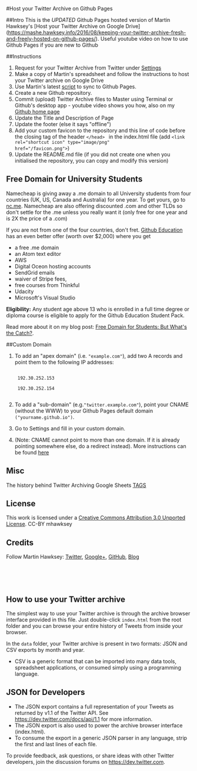 #Host your Twitter Archive on Github Pages


##Intro
This is the *UPDATED* Github Pages hosted version of Martin Hawksey's [Host your Twitter Archive on Google Drive]  (https://mashe.hawksey.info/2016/08/keeping-your-twitter-archive-fresh-and-freely-hosted-on-github-pages/). Useful youtube video on how to use Github Pages if you are new to Github  

##Instructions
1. Request for your Twitter Archive from Twitter under [Settings](https://twitter.com/settings/account#tweet_export)
2. Make a copy of Martin's spreadsheet and follow the instructions to host your Twitter archive on Google Drive
3. Use Martin's latest [script](https://script.google.com/macros/s/AKfycbzbBwpWfqL4VMy9DYmaEaqZucGlXK6yKKEZWFqPzG6o0AKC2OjR/exec) to sync to Github Pages.
4. Create a new Github repository.
5. Commit (upload) Twitter Archive files to Master using Terminal or Github's desktop app - youtube video shows you how, also on my [Github home page](https://debbiediscovers.github.io)
6. Update the Title and Description of Page 
7. Update the footer (else it says "offline")
7. Add your custom favicon to the repository and this line of code before the closing tag of the header <code>&lt;/head&gt; </code> in the index.html file (add <code>&lt;link rel="shortcut icon" type="image/png" href="/favicon.png"&gt;</code>)
8. Update the README.md file (if you did not create one when you initialised the repository, you can copy and modify this version)

## Free Domain for University Students
Namecheap is giving away a .me domain to all University students from four countries (UK, US, Canada and Australia) for one year. To get yours, go to [nc.me](http://nc.me). Namecheap are also offering discounted .com and other TLDs so don't settle for the .me unless you really want it (only free for one year and is 2X the price of a .com)

If you are not from one of the four countries, don't fret. [Github Education](https://education.github.com/pack) has an even better offer (worth over $2,000) where you get
- a free .me domain
- an Atom text editor
- AWS
- Digital Oceon hosting accounts
- SendGrid emails
- waiver of Stripe fees, 
- free courses from Thinkful 
- Udacity
- Microsoft's Visual Studio

**Eligibility:** Any student age above 13 who is enrolled in a full time degree or diploma course is eligible to apply for the Github Education Student Pack. 

Read more about it on my blog post: [Free Domain for Students: But What's the Catch?](http://debbiediscovers.com/blog/free-domain-for-students/). 

##Custom Domain
1. To add an "apex domain" (i.e. <code>"example.com"</code>), add two A records and point them to the following IP addresses:
    <pre><code>
    192.30.252.153<br>
    192.30.252.154
    </code></pre>

2. To add a "sub-domain" (e.g.<code>"twitter.example.com"</code>), point your CNAME (without the WWW) to your Github Pages default domain <code>("yourname.github.io")</code>.

3. Go to Settings and fill in your custom domain.

4. (Note: CNAME cannot point to more than one domain. If it is already pointing somewhere else, do a redirect instead). More instructions can be found [here](https://help.github.com/articles/using-a-custom-domain-with-github-pages/)


## Misc 

The history behind Twitter Archiving Google Sheets [TAGS](https://mashe.hawksey.info/2016/05/twitter-archive-google-sheets-tags-just-got-a-bit-easier-with-an-easy-setup/)

## License

This work is licensed under a [Creative Commons Attribution 3.0 Unported License](https://creativecommons.org/licenses/by/3.0/). CC-BY mhawksey


## Credits

Follow Martin Hawksey: [Twitter](https://twitter.com/mhawksey), [Google+](https://plus.google.com/u/0/+MartinHawksey), [GitHub](https://github.com/mhawksey), [Blog](https://mashe.hawksey.info/)


<br>
<br>
<br>

## How to use your Twitter archive

The simplest way to use your Twitter archive is through the archive browser interface provided in this file. Just double-click `index.html` from the root folder and you can browse your entire history of Tweets from inside your browser.

In the `data` folder, your Twitter archive is present in two formats: JSON and CSV exports by month and year.

* CSV is a generic format that can be imported into many data tools, spreadsheet applications, or consumed simply using a programming language.

## JSON for Developers

* The JSON export contains a full representation of your Tweets as returned by v1.1 of the Twitter API. See https://dev.twitter.com/docs/api/1.1 for more information.
* The JSON export is also used to power the archive browser interface (index.html).
* To consume the export in a generic JSON parser in any language, strip the first and last lines of each file.

To provide feedback, ask questions, or share ideas with other Twitter developers, join the discussion forums on https://dev.twitter.com.
